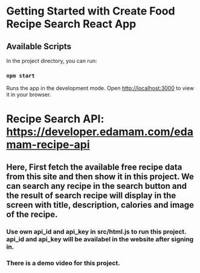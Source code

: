 # Getting Started with Create Food Recipe Search React App 

## Available Scripts

In the project directory, you can run:

### `npm start`

Runs the app in the development mode.
Open [http://localhost:3000](http://localhost:3000) to view it in your browser.

# Recipe Search API: https://developer.edamam.com/edamam-recipe-api

## Here, First fetch the available free recipe data from this site and then show it in this project. We can search any recipe in the search button and the result of search recipe will display in the screen with title, description, calories and image of the recipe.

### Use own api_id and api_key in src/html.js to run this project. api_id and api_key will be availabel in the website after signing in.

### There is a demo video for this project.


